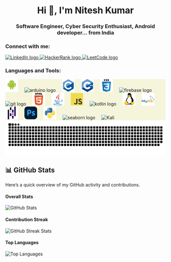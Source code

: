 <h1 align="center">Hi 👋, I'm Nitesh Kumar</h1>
<h3 align="center">Software Engineer, Cyber Security Enthusiast, Android developer... from India</h3>

<h3 align="left">Connect with me:</h3>
<div align="left">
  <a href="https://linkedin.com/in/nitishsangwan" target="blank">
    <img src="https://img.shields.io/static/v1?message=LinkedIn&logo=linkedin&label=&color=0077B5&logoColor=white&labelColor=&style=for-the-badge" height="35" alt="LinkedIn logo" />
  </a>
  <a href="https://www.hackerrank.com/sangwan_nitish27" target="blank">
    <img src="https://img.shields.io/static/v1?message=HackerRank&logo=hackerrank&label=&color=2EC866&logoColor=white&labelColor=&style=for-the-badge" height="35" alt="HackerRank logo" />
  </a>
  <a href="https://www.leetcode.com/sangwan_nitish" target="blank">
    <img src="https://img.shields.io/static/v1?message=LeetCode&logo=leetcode&label=&color=f9c24b&logoColor=black&labelColor=&style=for-the-badge" height="35" alt="LeetCode logo" />
  </a>
</div>


<h3 align="left">Languages and Tools:</h3>

<div align="left" style="background-color: #f5f5dc; ">
  <img src="https://raw.githubusercontent.com/devicons/devicon/master/icons/android/android-original-wordmark.svg" height="40" alt="android logo" />
  <img width="12" />
  <img src="https://cdn.worldvectorlogo.com/logos/arduino-1.svg" height="40" alt="arduino logo" />
  <img width="12" />
  <img src="https://raw.githubusercontent.com/devicons/devicon/master/icons/c/c-original.svg" height="40" alt="c logo" />
  <img width="12" />
  <img src="https://raw.githubusercontent.com/devicons/devicon/master/icons/cplusplus/cplusplus-original.svg" height="40" alt="cplusplus logo" />
  <img width="12" />
  <img src="https://raw.githubusercontent.com/devicons/devicon/master/icons/css3/css3-original-wordmark.svg" height="40" alt="css3 logo" />
  <img width="12" />
  <img src="https://www.vectorlogo.zone/logos/firebase/firebase-icon.svg" height="40" alt="firebase logo" />
  <img width="12" />
  <img src="https://www.vectorlogo.zone/logos/git-scm/git-scm-icon.svg" height="40" alt="git logo" />
  <img width="12" />
  <img src="https://raw.githubusercontent.com/devicons/devicon/master/icons/html5/html5-original-wordmark.svg" height="40" alt="html5 logo" />
  <img width="12" />
  <img src="https://raw.githubusercontent.com/devicons/devicon/master/icons/java/java-original.svg" height="40" alt="java logo" />
  <img width="12" />
  <img src="https://raw.githubusercontent.com/devicons/devicon/master/icons/javascript/javascript-original.svg" height="40" alt="javascript logo" />
  <img width="12" />
  <img src="https://www.vectorlogo.zone/logos/kotlinlang/kotlinlang-icon.svg" height="40" alt="kotlin logo" />
  <img width="12" />
  <img src="https://raw.githubusercontent.com/devicons/devicon/master/icons/linux/linux-original.svg" height="40" alt="linux logo" />
  <img width="12" />
  <img src="https://raw.githubusercontent.com/devicons/devicon/master/icons/mysql/mysql-original-wordmark.svg" height="40" alt="mysql logo" />
  <img width="12" />
  <img src="https://raw.githubusercontent.com/devicons/devicon/2ae2a900d2f041da66e950e4d48052658d850630/icons/pandas/pandas-original.svg" height="40" alt="pandas logo" />
  <img width="12" />
  <img src="https://github.com/tandpfun/skill-icons/blob/main/icons/Photoshop.svg" height="40" alt="photoshop logo" />
  <img width="12" />
  <img src="https://raw.githubusercontent.com/devicons/devicon/master/icons/python/python-original.svg" height="40" alt="python logo" />
  <img width="12" />
  <img src="https://seaborn.pydata.org/_images/logo-mark-lightbg.svg" height="40" alt="seaborn logo" />
  <img width="12" />
  <img src="https://github.com/tandpfun/skill-icons/blob/main/icons/Kali-Dark.svg" height="40" alt="Kali" />
</div>
<div>
  <picture>
  <source
    media="(prefers-color-scheme: dark)"
    srcset="https://raw.githubusercontent.com/platane/snk/output/github-contribution-grid-snake-dark.svg"
  />
  <source
    media="(prefers-color-scheme: light)"
    srcset="https://raw.githubusercontent.com/platane/snk/output/github-contribution-grid-snake.svg"
  />
  <img
    alt="github contribution grid snake animation"
    src="https://raw.githubusercontent.com/platane/snk/output/github-contribution-grid-snake.svg"
  />
</picture>
</div>


<h2 align="left">📊 GitHub Stats</h2>
<p align="left">
  Here’s a quick overview of my GitHub activity and contributions.
</p>

<div align="left">
  <h4>Overall Stats</h4>
  <img src="https://github-readme-stats.vercel.app/api?username=nitesh-kumar27&theme=synthwave&hide_border=false&include_all_commits=false&count_private=false" alt="GitHub Stats" /><br/>

  <h4>Contribution Streak</h4>
  <img src="https://github-readme-streak-stats.herokuapp.com/?user=nitesh-kumar27&theme=synthwave&hide_border=false" alt="GitHub Streak Stats" /><br/>

  <h4>Top Languages</h4>
  <img src="https://github-readme-stats.vercel.app/api/top-langs/?username=nitesh-kumar27&theme=synthwave&hide_border=false&include_all_commits=false&count_private=false&layout=compact" alt="Top Languages" />
</div>

<br clear="both">

<!--
**Nitesh-kumar27/Nitesh-Kumar27** is a ✨ _special_ ✨ repository because its `README.md` (this file) appears on your GitHub profile.
https://github.com/tandpfun/skill-icons?tab=readme-ov-file#readme
Here are some ideas to get you started:

- 🔭 I’m currently working on ...
- 🌱 I’m currently learning ...
- 👯 I’m looking to collaborate on ...
- 🤔 I’m looking for help with ...
- 💬 Ask me about ...
- 📫 How to reach me: ...
- 😄 Pronouns: ...
- ⚡ Fun fact: ...
-->
